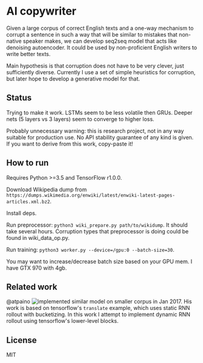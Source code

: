 # AI copywriter
Given a large corpus of correct English texts and a one-way mechanism to corrupt a sentence in such a way that will be similar to mistakes that non-native speaker makes, we can develop seq2seq model that acts like denoising autoencoder. It could be used by non-proficient English writers to write better texts.

Main hypothesis is that corruption does not have to be very clever, just sufficiently diverse. Currently I use a set of simple heuristics for corruption, but later hope to develop a generative model for that.

## Status
Trying to make it work.
LSTMs seem to be less volatile then GRUs. Deeper nets (5 layers vs 3 layers) seem to converge to higher loss.

Probably unnecessary warning: this is research project, not in any way suitable for production use. No API stability guarantee of any kind is given. If you want to derive from this work, copy-paste it!

## How to run
Requires Python >=3.5 and TensorFlow r1.0.0.

Download Wikipedia dump from `https://dumps.wikimedia.org/enwiki/latest/enwiki-latest-pages-articles.xml.bz2`.

Install deps.

Run preprocessor: `python3 wiki_prepare.py path/to/wikidump`. It should take several hours. Corruption types that preprocessor is doing could be found in wiki_data_op.py.

Run training: `python3 worker.py --device=/gpu:0 --batch-size=30`.

You may want to increase/decrease batch size based on your GPU mem. I have GTX 970 with 4gb.

## Related work
@atpaino ![implemented similar model](https://github.com/atpaino/deep-text-corrector) on smaller corpus in Jan 2017. His work is based on tensorflow's `translate` example, which uses static RNN rollout with bucketizing. In this work I attempt to implement dynamic RNN rollout using tensorflow's lower-level blocks.

## License
MIT
